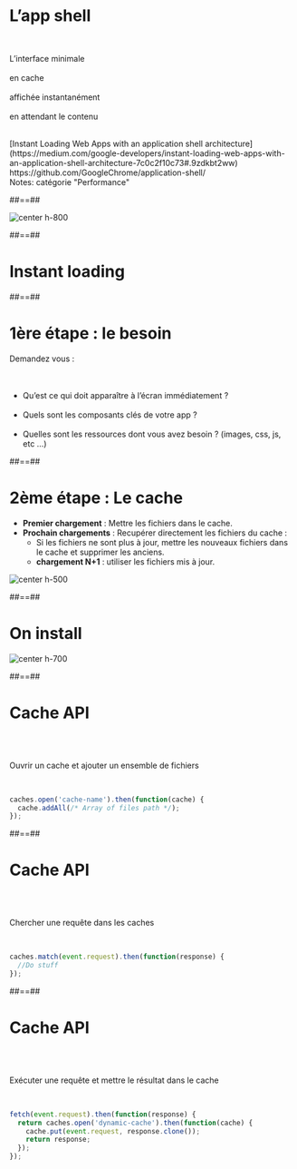 # L’app shell

<br>
<p class="center">
L’interface minimale<br><br>
en cache<br><br>
affichée instantanément<br><br>
en attendant le contenu<br>
</p>

<br>
[Instant Loading Web Apps with an application shell architecture](https://medium.com/google-developers/instant-loading-web-apps-with-an-application-shell-architecture-7c0c2f10c73#.9zdkbt2ww)
<!-- .element: class="center" -->
<br>
https://github.com/GoogleChrome/application-shell/

<!-- .element: class="center" -->

<br>
Notes: catégorie "Performance"

##==##

![center h-800](./assets/images/app_shell.png)

##==##

<!-- .slide: data-background="./assets/images/polaroid.png" class="transition transition" -->

# Instant loading

##==##

# 1ère étape : le besoin

Demandez vous :
<br><br><br>

- Qu’est ce qui doit apparaître à l’écran immédiatement ?
  <br><br>
- Quels sont les composants clés de votre app ?
  <br><br>
- Quelles sont les ressources dont vous avez besoin ? (images, css, js, etc …)

##==##

# 2ème étape : Le cache

- **Premier chargement** : Mettre les fichiers dans le cache.
- **Prochain chargements** : Recupérer directement les fichiers du cache :
  - Si les fichiers ne sont plus à jour, mettre les nouveaux fichiers dans le cache et supprimer les anciens.
  - **chargement N+1** : utiliser les fichiers mis à jour.

![center h-500](./assets/images/minifig.png)

##==##

# On install

![center h-700](./assets/images/sw_install.png)

##==##

<!-- .slide: class="with-code" -->

# Cache API

<br><br>

Ouvrir un cache et ajouter un ensemble de fichiers

<!-- .element: class="center" -->

<br>

```javascript
caches.open('cache-name').then(function(cache) {
  cache.addAll(/* Array of files path */);
});
```

<!-- .element: class="big-code" -->

##==##

<!-- .slide: class="with-code" -->

# Cache API

<br><br>

Chercher une requête dans les caches

<!-- .element: class="center" -->

<br>

```javascript
caches.match(event.request).then(function(response) {
  //Do stuff
});
```

<!-- .element: class="big-code" -->

##==##

<!-- .slide: class="with-code" -->

# Cache API

<br><br>

Exécuter une requête et mettre le résultat dans le cache

<!-- .element: class="center" -->

<br>

```javascript
fetch(event.request).then(function(response) {
  return caches.open('dynamic-cache').then(function(cache) {
    cache.put(event.request, response.clone());
    return response;
  });
});
```

<!-- .element: class="big-code" -->
